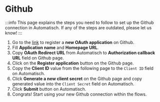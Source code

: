 # Github

:::info
This page explains the steps you need to follow to set up the Github
connection in Automatisch. If any of the steps are outdated, please let us know!
:::

1. Go to the [link](https://github.com/settings/applications/new) to register a **new OAuth application** on Github.
2. Fill **Application name** and **Homepage URL**.
3. Copy **OAuth Redirect URL** from Automatisch to **Authorization callback URL** field on Github page.
4. Click on the **Register application** button on the Github page.
5. Copy the **Client ID** value from the following page to the `Client ID` field on Automatisch.
6. Click **Generate a new client secret** on the Github page and copy generated value into the `Client Secret` field on Automatisch.
7. Click **Submit** button on Automatisch.
8. Congrats! Start using your new Github connection within the flows.
